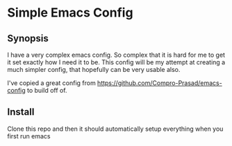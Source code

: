 # Simple Emacs Config

## Synopsis
I have a very complex emacs config. So complex that it is hard for me to get it set exactly how I need it to be. This config will be my attempt at creating a much simpler config, that hopefully can be very usable also.

I've copied a great config from https://github.com/Compro-Prasad/emacs-config to build off of.

## Install
Clone this repo and then it should automatically setup everything when you first run emacs
